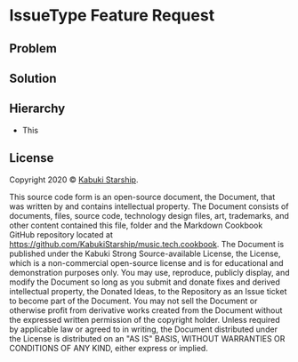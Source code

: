 # IssueType Feature Request

## Problem



## Solution



## Hierarchy

* This

## License

Copyright 2020 © [Kabuki Starship](https://kabukistarship.com).

This source code form is an open-source document, the Document, that was written by and contains intellectual property. The Document consists of documents, files, source code, technology design files, art, trademarks, and other content contained this file, folder and the Markdown Cookbook GitHub repository located at <https://github.com/KabukiStarship/music.tech.cookbook>. The Document is published under the Kabuki Strong Source-available License, the License, which is a non-commercial open-source license and is for educational and demonstration purposes only. You may use, reproduce, publicly display, and modify the Document so long as you submit and donate fixes and derived intellectual property, the Donated Ideas, to the Repository as an Issue ticket to become part of the Document. You may not sell the Document or otherwise profit from derivative works created from the Document without the expressed written permission of the copyright holder. Unless required by applicable law or agreed to in writing, the Document distributed under the License is distributed on an "AS IS" BASIS, WITHOUT WARRANTIES OR CONDITIONS OF ANY KIND, either express or implied.
